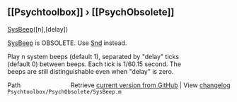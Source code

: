 ## [[Psychtoolbox]] &#8250; [[PsychObsolete]]

[SysBeep](SysBeep)([n],[delay])  
  
[SysBeep](SysBeep) is OBSOLETE. Use [Snd](Snd) instead.  
  
Play n system beeps (default 1), separated by "delay" ticks  
(default 0) between beeps. Each tick is 1/60.15 second. The  
beeps are still distinguishable even when "delay" is zero.  




<div class="code_header" style="text-align:right;">
  <span style="float:left;">Path&nbsp;&nbsp;</span> <span class="counter">Retrieve <a href=
  "https://raw.github.com/Psychtoolbox-3/Psychtoolbox-3/beta/Psychtoolbox/PsychObsolete/SysBeep.m">current version from GitHub</a> | View <a href=
  "https://github.com/Psychtoolbox-3/Psychtoolbox-3/commits/beta/Psychtoolbox/PsychObsolete/SysBeep.m">changelog</a></span>
</div>
<div class="code">
  <code>Psychtoolbox/PsychObsolete/SysBeep.m</code>
</div>

